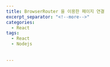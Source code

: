 ```yaml
---
title: BrowserRouter 을 이용한 페이지 연결
excerpt_separator: "<!--more-->"
categories:
  - React
tags:
  - React
  - Nodejs
  
  
---
```



